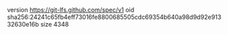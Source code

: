 version https://git-lfs.github.com/spec/v1
oid sha256:24241c65fb4eff73016fe8800685505cdc69354b640a98d9d92e91332630e16b
size 4348
